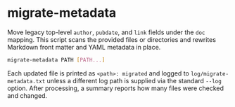 # migrate-metadata

Move legacy top-level `author`, `pubdate`, and `link` fields under the `doc`
mapping. This script scans the provided files or directories and rewrites
Markdown front matter and YAML metadata in place.

```bash
migrate-metadata PATH [PATH...]
```

Each updated file is printed as `<path>: migrated` and logged to
`log/migrate-metadata.txt` unless a different log path is supplied via the
standard `--log` option. After processing, a summary reports how many files
were checked and changed.
